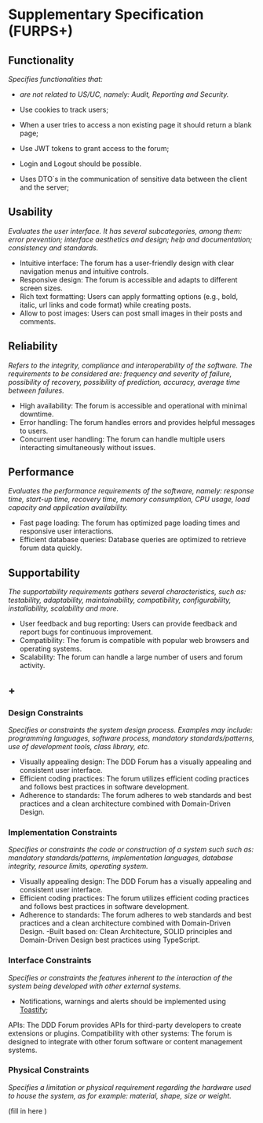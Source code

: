 # Supplementary Specification (FURPS+)

## Functionality

_Specifies functionalities that:_
- _are not related to US/UC, namely: Audit, Reporting and Security._

- Use cookies to track users;
- When a user tries to access a non existing page it should return a blank page;
- Use JWT tokens to grant access to the forum;
- Login and Logout should be possible.
- Uses DTO´s in the communication of sensitive data between the client and the server;


## Usability

_Evaluates the user interface. It has several subcategories,
among them: error prevention; interface aesthetics and design; help and
documentation; consistency and standards._


 - Intuitive interface: The forum has a user-friendly design with clear navigation menus and intuitive controls.
 - Responsive design: The forum is accessible and adapts to different screen sizes.
 - Rich text formatting: Users can apply formatting options (e.g., bold, italic, url links and code format) while creating posts.
 - Allow to post images: Users can post small images in their posts and comments.
 


## Reliability
_Refers to the integrity, compliance and interoperability of the software. The requirements to be considered are: frequency and severity of failure, possibility of recovery, possibility of prediction, accuracy, average time between failures._


- High availability: The forum is accessible and operational with minimal downtime.
- Error handling: The forum  handles errors and provides helpful messages to users.
- Concurrent user handling: The forum can handle multiple users interacting simultaneously without issues.


## Performance
_Evaluates the performance requirements of the software, namely: response time, start-up time, recovery time, memory consumption, CPU usage, load capacity and application availability._

- Fast page loading: The forum has optimized page loading times and responsive user interactions.
- Efficient database queries: Database queries are optimized to retrieve forum data quickly.


## Supportability
_The supportability requirements gathers several characteristics, such as:
testability, adaptability, maintainability, compatibility,
configurability, installability, scalability and more._ 

- User feedback and bug reporting: Users can provide feedback and report bugs for continuous improvement.
- Compatibility: The forum is compatible with popular web browsers and operating systems.
- Scalability: The forum can handle a large number of users and forum activity.


## +

### Design Constraints

_Specifies or constraints the system design process. Examples may include: programming languages, software process, mandatory standards/patterns, use of development tools, class library, etc._
  

- Visually appealing design: The DDD Forum has a visually appealing and consistent user interface.
- Efficient coding practices: The forum utilizes efficient coding practices and follows best practices in software development.
- Adherence to standards: The forum adheres to web standards and best practices and a clean architecture combined with Domain-Driven Design.



### Implementation Constraints

_Specifies or constraints the code or construction of a system such
such as: mandatory standards/patterns, implementation languages,
database integrity, resource limits, operating system._


- Visually appealing design: The DDD Forum has a visually appealing and consistent user interface.
- Efficient coding practices: The forum utilizes efficient coding practices and follows best practices in software development.
- Adherence to standards: The forum adheres to web standards and best practices and a clean architecture combined with Domain-Driven Design.
-Built based on: Clean Architecture, SOLID principles and Domain-Driven Design best practices using TypeScript.


### Interface Constraints
_Specifies or constraints the features inherent to the interaction of the
system being developed with other external systems._

- Notifications, warnings and alerts should be implemented using [Toastify](https://fkhadra.github.io/react-toastify/introduction/);

APIs: The DDD Forum provides APIs for third-party developers to create extensions or plugins.
Compatibility with other systems: The forum is designed to integrate with other forum software or content management systems.


### Physical Constraints

_Specifies a limitation or physical requirement regarding the hardware used to house the system, as for example: material, shape, size or weight._

(fill in here )